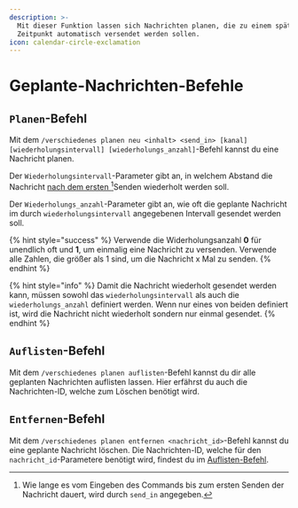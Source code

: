 ```yaml
---
description: >-
  Mit dieser Funktion lassen sich Nachrichten planen, die zu einem späteren
  Zeitpunkt automatisch versendet werden sollen.
icon: calendar-circle-exclamation
---
```


# Geplante-Nachrichten-Befehle

## `Planen`-Befehl

Mit dem `/verschiedenes planen neu <inhalt> <send_in> [kanal] [wiederholungsintervall] [wiederholungs_anzahl]`-Befehl kannst du eine Nachricht planen.

Der `Wiederholungsintervall`-Parameter gibt an, in welchem Abstand die Nachricht [nach dem ersten ](#user-content-fn-1)[^1]Senden wiederholt werden soll.

Der `Wiederholungs_anzahl`-Parameter gibt an, wie oft die geplante Nachricht im durch `wiederholungsintervall` angegebenen Intervall gesendet werden soll.

{% hint style="success" %}
Verwende die Widerholungsanzahl **0** für unendlich oft und **1**, um einmalig eine Nachricht zu versenden. Verwende alle Zahlen, die größer als 1 sind, um die Nachricht x Mal zu senden.
{% endhint %}

{% hint style="info" %}
Damit die Nachricht wiederholt gesendet werden kann, müssen sowohl das `wiederholungsintervall` als auch die `wiederholungs_anzahl` definiert werden. Wenn nur eines von beiden definiert ist, wird die Nachricht nicht wiederholt sondern nur einmal gesendet.
{% endhint %}

## `Auflisten`-Befehl

Mit dem `/verschiedenes planen auflisten`-Befehl kannst du dir alle geplanten Nachrichten auflisten lassen. Hier erfährst du auch die Nachrichten-ID, welche zum Löschen benötigt wird.

## `Entfernen`-Befehl

Mit dem `/verschiedenes planen entfernen <nachricht_id>`-Befehl kannst du eine geplante Nachricht löschen. Die Nachrichten-ID, welche für den `nachricht_id`-Parametere benötigt wird, findest du im [Auflisten-Befehl](geplante-nachrichten-befehle.md#auflisten-befehl).

[^1]: Wie lange es vom Eingeben des Commands bis zum ersten Senden der Nachricht dauert, wird durch `send_in` angegeben.
